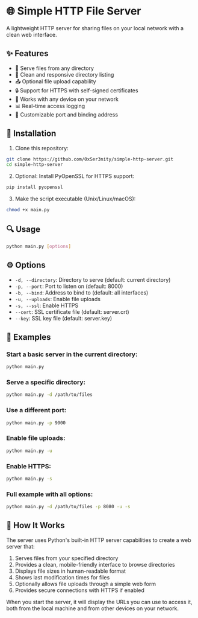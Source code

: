 # 🌐 Simple HTTP File Server

A lightweight HTTP server for sharing files on your local network with a clean web interface.

## ✨ Features

- 📂 Serve files from any directory
- 🔄 Clean and responsive directory listing
- 📤 Optional file upload capability
- 🔒 Support for HTTPS with self-signed certificates
- 📱 Works with any device on your network
- 📊 Real-time access logging
- 🔧 Customizable port and binding address

## 🚀 Installation

1. Clone this repository:
```bash
git clone https://github.com/0xSer3nity/simple-http-server.git
cd simple-http-server
```

2. Optional: Install PyOpenSSL for HTTPS support:
```bash
pip install pyopenssl
```

3. Make the script executable (Unix/Linux/macOS):
```bash
chmod +x main.py
```

## 🔍 Usage

```bash
python main.py [options]
```

## ⚙️ Options

- `-d, --directory`: Directory to serve (default: current directory)
- `-p, --port`: Port to listen on (default: 8000)
- `-b, --bind`: Address to bind to (default: all interfaces)
- `-u, --uploads`: Enable file uploads
- `-s, --ssl`: Enable HTTPS
- `--cert`: SSL certificate file (default: server.crt)
- `--key`: SSL key file (default: server.key)

## 📝 Examples

### Start a basic server in the current directory:
```bash
python main.py
```

### Serve a specific directory:
```bash
python main.py -d /path/to/files
```

### Use a different port:
```bash
python main.py -p 9000
```

### Enable file uploads:
```bash
python main.py -u
```

### Enable HTTPS:
```bash
python main.py -s
```

### Full example with all options:
```bash
python main.py -d /path/to/files -p 8080 -u -s
```

## 🔄 How It Works

The server uses Python's built-in HTTP server capabilities to create a web server that:

1. Serves files from your specified directory
2. Provides a clean, mobile-friendly interface to browse directories
3. Displays file sizes in human-readable format
4. Shows last modification times for files
5. Optionally allows file uploads through a simple web form
6. Provides secure connections with HTTPS if enabled

When you start the server, it will display the URLs you can use to access it, both from the local machine and from other devices on your network.

